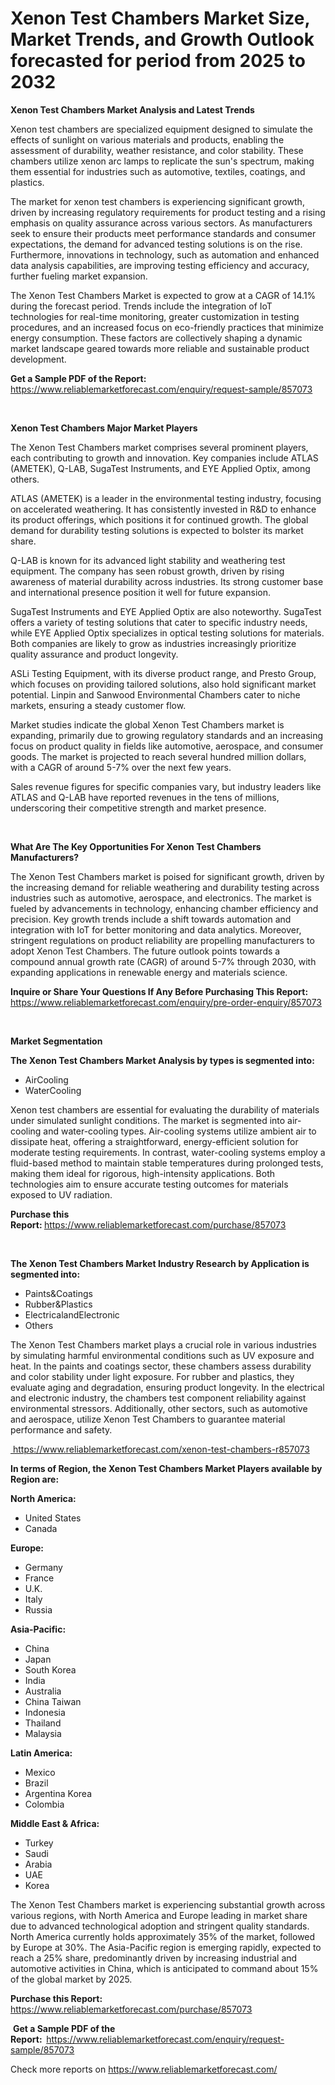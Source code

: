 <p><h1>Xenon Test Chambers Market Size, Market Trends, and Growth Outlook forecasted for period from 2025 to 2032</h1></p><p><strong>Xenon Test Chambers Market Analysis and Latest Trends</strong></p>
<p><p>Xenon test chambers are specialized equipment designed to simulate the effects of sunlight on various materials and products, enabling the assessment of durability, weather resistance, and color stability. These chambers utilize xenon arc lamps to replicate the sun's spectrum, making them essential for industries such as automotive, textiles, coatings, and plastics.</p><p>The market for xenon test chambers is experiencing significant growth, driven by increasing regulatory requirements for product testing and a rising emphasis on quality assurance across various sectors. As manufacturers seek to ensure their products meet performance standards and consumer expectations, the demand for advanced testing solutions is on the rise. Furthermore, innovations in technology, such as automation and enhanced data analysis capabilities, are improving testing efficiency and accuracy, further fueling market expansion.</p><p>The Xenon Test Chambers Market is expected to grow at a CAGR of 14.1% during the forecast period. Trends include the integration of IoT technologies for real-time monitoring, greater customization in testing procedures, and an increased focus on eco-friendly practices that minimize energy consumption. These factors are collectively shaping a dynamic market landscape geared towards more reliable and sustainable product development.</p></p>
<p><strong>Get a Sample PDF of the Report:&nbsp;</strong> <a href="https://www.reliablemarketforecast.com/enquiry/request-sample/857073?utm_campaign=2724&utm_medium=2&utm_source=Github&utm_content=ia&utm_term=08042025&utm_id=xenon-test-chambers">https://www.reliablemarketforecast.com/enquiry/request-sample/857073</a></p>
<p>&nbsp;</p>
<p><strong>Xenon Test Chambers Major Market Players</strong></p>
<p><p>The Xenon Test Chambers market comprises several prominent players, each contributing to growth and innovation. Key companies include ATLAS (AMETEK), Q-LAB, SugaTest Instruments, and EYE Applied Optix, among others.</p><p>ATLAS (AMETEK) is a leader in the environmental testing industry, focusing on accelerated weathering. It has consistently invested in R&D to enhance its product offerings, which positions it for continued growth. The global demand for durability testing solutions is expected to bolster its market share.</p><p>Q-LAB is known for its advanced light stability and weathering test equipment. The company has seen robust growth, driven by rising awareness of material durability across industries. Its strong customer base and international presence position it well for future expansion.</p><p>SugaTest Instruments and EYE Applied Optix are also noteworthy. SugaTest offers a variety of testing solutions that cater to specific industry needs, while EYE Applied Optix specializes in optical testing solutions for materials. Both companies are likely to grow as industries increasingly prioritize quality assurance and product longevity.</p><p>ASLi Testing Equipment, with its diverse product range, and Presto Group, which focuses on providing tailored solutions, also hold significant market potential. Linpin and Sanwood Environmental Chambers cater to niche markets, ensuring a steady customer flow.</p><p>Market studies indicate the global Xenon Test Chambers market is expanding, primarily due to growing regulatory standards and an increasing focus on product quality in fields like automotive, aerospace, and consumer goods. The market is projected to reach several hundred million dollars, with a CAGR of around 5-7% over the next few years.</p><p>Sales revenue figures for specific companies vary, but industry leaders like ATLAS and Q-LAB have reported revenues in the tens of millions, underscoring their competitive strength and market presence.</p></p>
<p>&nbsp;</p>
<p><strong>What Are The Key Opportunities For Xenon Test Chambers Manufacturers?</strong></p>
<p><p>The Xenon Test Chambers market is poised for significant growth, driven by the increasing demand for reliable weathering and durability testing across industries such as automotive, aerospace, and electronics. The market is fueled by advancements in technology, enhancing chamber efficiency and precision. Key growth trends include a shift towards automation and integration with IoT for better monitoring and data analytics. Moreover, stringent regulations on product reliability are propelling manufacturers to adopt Xenon Test Chambers. The future outlook points towards a compound annual growth rate (CAGR) of around 5-7% through 2030, with expanding applications in renewable energy and materials science.</p></p>
<p><strong>Inquire or Share Your Questions If Any Before Purchasing This Report:</strong> <a href="https://www.reliablemarketforecast.com/enquiry/pre-order-enquiry/857073?utm_campaign=2724&utm_medium=2&utm_source=Github&utm_content=ia&utm_term=08042025&utm_id=xenon-test-chambers">https://www.reliablemarketforecast.com/enquiry/pre-order-enquiry/857073</a></p>
<p>&nbsp;</p>
<p><strong>Market Segmentation</strong></p>
<p><strong>The Xenon Test Chambers Market Analysis by types is segmented into:</strong></p>
<p><ul><li>AirCooling</li><li>WaterCooling</li></ul></p>
<p><p>Xenon test chambers are essential for evaluating the durability of materials under simulated sunlight conditions. The market is segmented into air-cooling and water-cooling types. Air-cooling systems utilize ambient air to dissipate heat, offering a straightforward, energy-efficient solution for moderate testing requirements. In contrast, water-cooling systems employ a fluid-based method to maintain stable temperatures during prolonged tests, making them ideal for rigorous, high-intensity applications. Both technologies aim to ensure accurate testing outcomes for materials exposed to UV radiation.</p></p>
<p><strong>Purchase this Report:&nbsp;</strong><a href="https://www.reliablemarketforecast.com/purchase/857073?utm_campaign=2724&utm_medium=2&utm_source=Github&utm_content=ia&utm_term=08042025&utm_id=xenon-test-chambers">https://www.reliablemarketforecast.com/purchase/857073</a></p>
<p>&nbsp;</p>
<p><strong>The Xenon Test Chambers Market Industry Research by Application is segmented into:</strong></p>
<p><ul><li>Paints&Coatings</li><li>Rubber&Plastics</li><li>ElectricalandElectronic</li><li>Others</li></ul></p>
<p><p>The Xenon Test Chambers market plays a crucial role in various industries by simulating harmful environmental conditions such as UV exposure and heat. In the paints and coatings sector, these chambers assess durability and color stability under light exposure. For rubber and plastics, they evaluate aging and degradation, ensuring product longevity. In the electrical and electronic industry, the chambers test component reliability against environmental stressors. Additionally, other sectors, such as automotive and aerospace, utilize Xenon Test Chambers to guarantee material performance and safety.</p></p>
<p><a href="https://www.reliablemarketforecast.com/xenon-test-chambers-r857073?utm_campaign=2724&utm_medium=2&utm_source=Github&utm_content=ia&utm_term=08042025&utm_id=xenon-test-chambers">&nbsp;https://www.reliablemarketforecast.com/xenon-test-chambers-r857073</a></p>
<p><strong>In terms of Region, the Xenon Test Chambers Market Players available by Region are:</strong></p>
<p>
    <p> <strong> North America: </strong>
        <ul>
            <li>United States</li>
            <li>Canada</li>
        </ul>
        </p> 
    <p> <strong> Europe: </strong>
        <ul>
            <li>Germany</li>
            <li>France</li>
            <li>U.K.</li>
            <li>Italy</li>
            <li>Russia</li>
        </ul>
        </p> 
    <p> <strong> Asia-Pacific: </strong>
        <ul>
            <li>China</li>
            <li>Japan</li>
            <li>South Korea</li>
            <li>India</li>
            <li>Australia</li>
            <li>China Taiwan</li>
            <li>Indonesia</li>
            <li>Thailand</li>
            <li>Malaysia</li>
        </ul>
        </p> 
    <p> <strong> Latin America: </strong>
        <ul>
            <li>Mexico</li>
            <li>Brazil</li>
            <li>Argentina Korea</li>
            <li>Colombia</li>
        </ul>
        </p> 
    <p> <strong> Middle East & Africa: </strong>
        <ul>
            <li>Turkey</li>
            <li>Saudi</li>
            <li>Arabia</li>
            <li>UAE</li>
            <li>Korea</li>
        </ul>
    </p>
    </p>
<p><p>The Xenon Test Chambers market is experiencing substantial growth across various regions, with North America and Europe leading in market share due to advanced technological adoption and stringent quality standards. North America currently holds approximately 35% of the market, followed by Europe at 30%. The Asia-Pacific region is emerging rapidly, expected to reach a 25% share, predominantly driven by increasing industrial and automotive activities in China, which is anticipated to command about 15% of the global market by 2025.</p></p>
<p><strong>Purchase this Report: </strong><a href="https://www.reliablemarketforecast.com/purchase/857073?utm_campaign=2724&utm_medium=2&utm_source=Github&utm_content=ia&utm_term=08042025&utm_id=xenon-test-chambers">https://www.reliablemarketforecast.com/purchase/857073</a></p>
<p>&nbsp;<strong>Get a Sample PDF of the Report:&nbsp;&nbsp;</strong><a href="https://www.reliablemarketforecast.com/enquiry/request-sample/857073?utm_campaign=2724&utm_medium=2&utm_source=Github&utm_content=ia&utm_term=08042025&utm_id=xenon-test-chambers">https://www.reliablemarketforecast.com/enquiry/request-sample/857073</a></p>
<p><strong></strong></p>
<p>Check more reports on <a href="https://www.reliablemarketforecast.com/?utm_campaign=2724&utm_medium=2&utm_source=Github&utm_content=ia&utm_term=08042025&utm_id=xenon-test-chambers">https://www.reliablemarketforecast.com/</a></p>